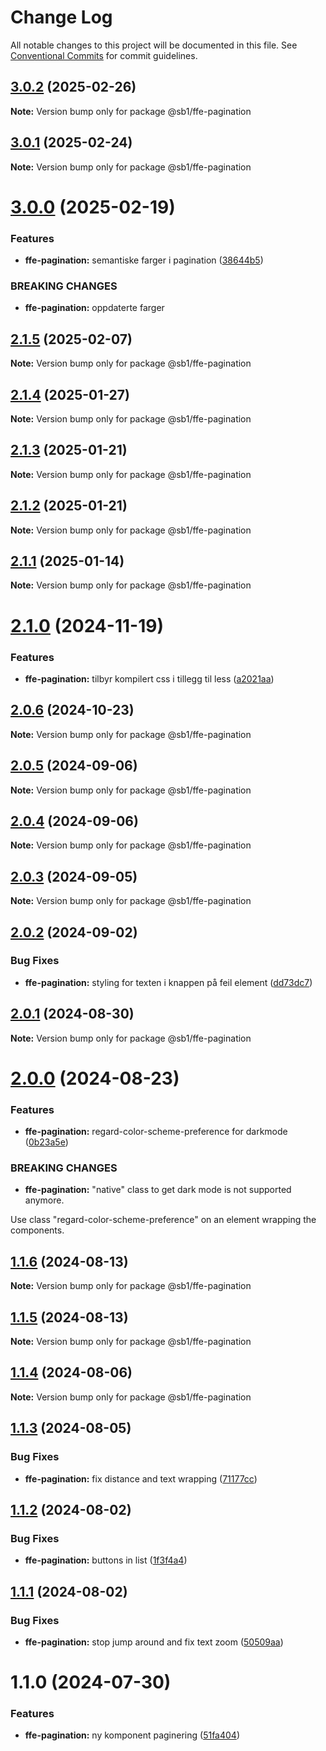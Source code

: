 # Change Log

All notable changes to this project will be documented in this file.
See [Conventional Commits](https://conventionalcommits.org) for commit guidelines.

## [3.0.2](https://github.com/SpareBank1/designsystem/compare/@sb1/ffe-pagination@3.0.1...@sb1/ffe-pagination@3.0.2) (2025-02-26)

**Note:** Version bump only for package @sb1/ffe-pagination





## [3.0.1](https://github.com/SpareBank1/designsystem/compare/@sb1/ffe-pagination@3.0.0...@sb1/ffe-pagination@3.0.1) (2025-02-24)

**Note:** Version bump only for package @sb1/ffe-pagination





# [3.0.0](https://github.com/SpareBank1/designsystem/compare/@sb1/ffe-pagination@2.1.5...@sb1/ffe-pagination@3.0.0) (2025-02-19)


### Features

* **ffe-pagination:** semantiske farger i pagination ([38644b5](https://github.com/SpareBank1/designsystem/commit/38644b57e39457a4a3e47e81d2bb4f8a725bdabe))


### BREAKING CHANGES

* **ffe-pagination:** oppdaterte farger





## [2.1.5](https://github.com/SpareBank1/designsystem/compare/@sb1/ffe-pagination@2.1.4...@sb1/ffe-pagination@2.1.5) (2025-02-07)

**Note:** Version bump only for package @sb1/ffe-pagination





## [2.1.4](https://github.com/SpareBank1/designsystem/compare/@sb1/ffe-pagination@2.1.3...@sb1/ffe-pagination@2.1.4) (2025-01-27)

**Note:** Version bump only for package @sb1/ffe-pagination





## [2.1.3](https://github.com/SpareBank1/designsystem/compare/@sb1/ffe-pagination@2.1.2...@sb1/ffe-pagination@2.1.3) (2025-01-21)

**Note:** Version bump only for package @sb1/ffe-pagination





## [2.1.2](https://github.com/SpareBank1/designsystem/compare/@sb1/ffe-pagination@2.1.1...@sb1/ffe-pagination@2.1.2) (2025-01-21)

**Note:** Version bump only for package @sb1/ffe-pagination





## [2.1.1](https://github.com/SpareBank1/designsystem/compare/@sb1/ffe-pagination@2.1.0...@sb1/ffe-pagination@2.1.1) (2025-01-14)

**Note:** Version bump only for package @sb1/ffe-pagination





# [2.1.0](https://github.com/SpareBank1/designsystem/compare/@sb1/ffe-pagination@2.0.6...@sb1/ffe-pagination@2.1.0) (2024-11-19)


### Features

* **ffe-pagination:** tilbyr kompilert css i tillegg til less ([a2021aa](https://github.com/SpareBank1/designsystem/commit/a2021aa0285bcd6396c829d7a7c4a8a93fa88e47))





## [2.0.6](https://github.com/SpareBank1/designsystem/compare/@sb1/ffe-pagination@2.0.5...@sb1/ffe-pagination@2.0.6) (2024-10-23)

**Note:** Version bump only for package @sb1/ffe-pagination





## [2.0.5](https://github.com/SpareBank1/designsystem/compare/@sb1/ffe-pagination@2.0.4...@sb1/ffe-pagination@2.0.5) (2024-09-06)

**Note:** Version bump only for package @sb1/ffe-pagination





## [2.0.4](https://github.com/SpareBank1/designsystem/compare/@sb1/ffe-pagination@2.0.3...@sb1/ffe-pagination@2.0.4) (2024-09-06)

**Note:** Version bump only for package @sb1/ffe-pagination





## [2.0.3](https://github.com/SpareBank1/designsystem/compare/@sb1/ffe-pagination@2.0.2...@sb1/ffe-pagination@2.0.3) (2024-09-05)

**Note:** Version bump only for package @sb1/ffe-pagination





## [2.0.2](https://github.com/SpareBank1/designsystem/compare/@sb1/ffe-pagination@2.0.1...@sb1/ffe-pagination@2.0.2) (2024-09-02)


### Bug Fixes

* **ffe-pagination:** styling for texten i knappen på feil element ([dd73dc7](https://github.com/SpareBank1/designsystem/commit/dd73dc70b6a5540d1ef9216398b077cda2da2e27))





## [2.0.1](https://github.com/SpareBank1/designsystem/compare/@sb1/ffe-pagination@2.0.0...@sb1/ffe-pagination@2.0.1) (2024-08-30)

**Note:** Version bump only for package @sb1/ffe-pagination





# [2.0.0](https://github.com/SpareBank1/designsystem/compare/@sb1/ffe-pagination@1.1.6...@sb1/ffe-pagination@2.0.0) (2024-08-23)


### Features

* **ffe-pagination:** regard-color-scheme-preference for darkmode ([0b23a5e](https://github.com/SpareBank1/designsystem/commit/0b23a5e9d0a3cb7d667118a7eeefffcf3cdf9dbd))


### BREAKING CHANGES

* **ffe-pagination:** "native" class to get dark mode
is not supported anymore.

Use class "regard-color-scheme-preference" on an
element wrapping the components.





## [1.1.6](https://github.com/SpareBank1/designsystem/compare/@sb1/ffe-pagination@1.1.5...@sb1/ffe-pagination@1.1.6) (2024-08-13)

**Note:** Version bump only for package @sb1/ffe-pagination





## [1.1.5](https://github.com/SpareBank1/designsystem/compare/@sb1/ffe-pagination@1.1.4...@sb1/ffe-pagination@1.1.5) (2024-08-13)

**Note:** Version bump only for package @sb1/ffe-pagination





## [1.1.4](https://github.com/SpareBank1/designsystem/compare/@sb1/ffe-pagination@1.1.3...@sb1/ffe-pagination@1.1.4) (2024-08-06)

**Note:** Version bump only for package @sb1/ffe-pagination





## [1.1.3](https://github.com/SpareBank1/designsystem/compare/@sb1/ffe-pagination@1.1.2...@sb1/ffe-pagination@1.1.3) (2024-08-05)


### Bug Fixes

* **ffe-pagination:** fix distance and text wrapping ([71177cc](https://github.com/SpareBank1/designsystem/commit/71177cc2c9667700a8815ffc49409fbf3c2f4a6f))





## [1.1.2](https://github.com/SpareBank1/designsystem/compare/@sb1/ffe-pagination@1.1.1...@sb1/ffe-pagination@1.1.2) (2024-08-02)


### Bug Fixes

* **ffe-pagination:** buttons in list ([1f3f4a4](https://github.com/SpareBank1/designsystem/commit/1f3f4a4ce3faf7900f88ff41b5c1f8c6607ee85b))





## [1.1.1](https://github.com/SpareBank1/designsystem/compare/@sb1/ffe-pagination@1.1.0...@sb1/ffe-pagination@1.1.1) (2024-08-02)


### Bug Fixes

* **ffe-pagination:** stop jump around and fix text zoom ([50509aa](https://github.com/SpareBank1/designsystem/commit/50509aaec10a2f61c5d5e62c6893dd31dc002d23))





# 1.1.0 (2024-07-30)


### Features

* **ffe-pagination:** ny komponent paginering ([51fa404](https://github.com/SpareBank1/designsystem/commit/51fa404464f23e6144e6f21e4161ab3260e3b175))
